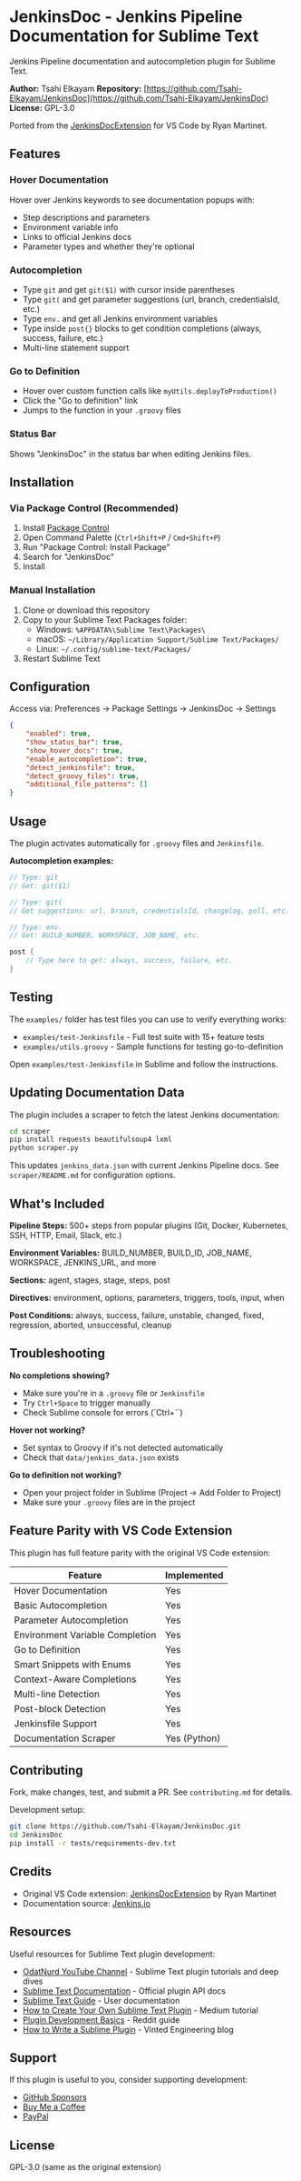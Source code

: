 # JenkinsDoc - Jenkins Pipeline Documentation for Sublime Text

Jenkins Pipeline documentation and autocompletion plugin for Sublime Text.

**Author:** Tsahi Elkayam
**Repository:** [https://github.com/Tsahi-Elkayam/JenkinsDoc](https://github.com/Tsahi-Elkayam/JenkinsDoc)
**License:** GPL-3.0

Ported from the [JenkinsDocExtension](https://marketplace.visualstudio.com/items?itemName=Maarti.jenkins-doc) for VS Code by Ryan Martinet.

## Features

### Hover Documentation
Hover over Jenkins keywords to see documentation popups with:
- Step descriptions and parameters
- Environment variable info
- Links to official Jenkins docs
- Parameter types and whether they're optional

### Autocompletion
- Type `git` and get `git($1)` with cursor inside parentheses
- Type `git(` and get parameter suggestions (url, branch, credentialsId, etc.)
- Type `env.` and get all Jenkins environment variables
- Type inside `post{}` blocks to get condition completions (always, success, failure, etc.)
- Multi-line statement support

### Go to Definition
- Hover over custom function calls like `myUtils.deployToProduction()`
- Click the "Go to definition" link
- Jumps to the function in your `.groovy` files

### Status Bar
Shows "JenkinsDoc" in the status bar when editing Jenkins files.

## Installation

### Via Package Control (Recommended)

1. Install [Package Control](https://packagecontrol.io/installation)
2. Open Command Palette (`Ctrl+Shift+P` / `Cmd+Shift+P`)
3. Run "Package Control: Install Package"
4. Search for "JenkinsDoc"
5. Install

### Manual Installation

1. Clone or download this repository
2. Copy to your Sublime Text Packages folder:
   - Windows: `%APPDATA%\Sublime Text\Packages\`
   - macOS: `~/Library/Application Support/Sublime Text/Packages/`
   - Linux: `~/.config/sublime-text/Packages/`
3. Restart Sublime Text

## Configuration

Access via: Preferences → Package Settings → JenkinsDoc → Settings

```json
{
    "enabled": true,
    "show_status_bar": true,
    "show_hover_docs": true,
    "enable_autocompletion": true,
    "detect_jenkinsfile": true,
    "detect_groovy_files": true,
    "additional_file_patterns": []
}
```

## Usage

The plugin activates automatically for `.groovy` files and `Jenkinsfile`.

**Autocompletion examples:**

```groovy
// Type: git
// Get: git($1)

// Type: git(
// Get suggestions: url, branch, credentialsId, changelog, poll, etc.

// Type: env.
// Get: BUILD_NUMBER, WORKSPACE, JOB_NAME, etc.

post {
    // Type here to get: always, success, failure, etc.
}
```

## Testing

The `examples/` folder has test files you can use to verify everything works:

- `examples/test-Jenkinsfile` - Full test suite with 15+ feature tests
- `examples/utils.groovy` - Sample functions for testing go-to-definition

Open `examples/test-Jenkinsfile` in Sublime and follow the instructions.

## Updating Documentation Data

The plugin includes a scraper to fetch the latest Jenkins documentation:

```bash
cd scraper
pip install requests beautifulsoup4 lxml
python scraper.py
```

This updates `jenkins_data.json` with current Jenkins Pipeline docs. See `scraper/README.md` for configuration options.

## What's Included

**Pipeline Steps:** 500+ steps from popular plugins (Git, Docker, Kubernetes, SSH, HTTP, Email, Slack, etc.)

**Environment Variables:** BUILD_NUMBER, BUILD_ID, JOB_NAME, WORKSPACE, JENKINS_URL, and more

**Sections:** agent, stages, stage, steps, post

**Directives:** environment, options, parameters, triggers, tools, input, when

**Post Conditions:** always, success, failure, unstable, changed, fixed, regression, aborted, unsuccessful, cleanup

## Troubleshooting

**No completions showing?**
- Make sure you're in a `.groovy` file or `Jenkinsfile`
- Try `Ctrl+Space` to trigger manually
- Check Sublime console for errors (`Ctrl+\``)

**Hover not working?**
- Set syntax to Groovy if it's not detected automatically
- Check that `data/jenkins_data.json` exists

**Go to definition not working?**
- Open your project folder in Sublime (Project → Add Folder to Project)
- Make sure your `.groovy` files are in the project

## Feature Parity with VS Code Extension

This plugin has full feature parity with the original VS Code extension:

| Feature | Implemented |
|---------|-------------|
| Hover Documentation | Yes |
| Basic Autocompletion | Yes |
| Parameter Autocompletion | Yes |
| Environment Variable Completion | Yes |
| Go to Definition | Yes |
| Smart Snippets with Enums | Yes |
| Context-Aware Completions | Yes |
| Multi-line Detection | Yes |
| Post-block Detection | Yes |
| Jenkinsfile Support | Yes |
| Documentation Scraper | Yes (Python) |

## Contributing

Fork, make changes, test, and submit a PR. See `contributing.md` for details.

Development setup:
```bash
git clone https://github.com/Tsahi-Elkayam/JenkinsDoc.git
cd JenkinsDoc
pip install -r tests/requirements-dev.txt
```

## Credits

- Original VS Code extension: [JenkinsDocExtension](https://github.com/Maarti/JenkinsDocExtension) by Ryan Martinet
- Documentation source: [Jenkins.io](https://www.jenkins.io/doc/pipeline/steps/)

## Resources

Useful resources for Sublime Text plugin development:

- [OdatNurd YouTube Channel](https://www.youtube.com/@OdatNurd) - Sublime Text plugin tutorials and deep dives
- [Sublime Text Documentation](https://docs.sublimetext.io/) - Official plugin API docs
- [Sublime Text Guide](https://www.sublimetext.com/docs/) - User documentation
- [How to Create Your Own Sublime Text Plugin](https://medium.com/better-programming/how-to-create-your-own-sublime-text-plugin-2731e75f52d5) - Medium tutorial
- [Plugin Development Basics](https://www.reddit.com/r/SublimeText/comments/4q8m1a/sublime_text_plugin_development_basics/) - Reddit guide
- [How to Write a Sublime Plugin](https://vinted.engineering/2016/06/27/how-to-write-sublime-plugin/) - Vinted Engineering blog

## Support

If this plugin is useful to you, consider supporting development:

- [GitHub Sponsors](https://github.com/sponsors/Tsahi-Elkayam)
- [Buy Me a Coffee](https://buymeacoffee.com/tsahi.elkayam)
- [PayPal](https://paypal.me/etsahi)

## License

GPL-3.0 (same as the original extension)
